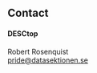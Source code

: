 ## Contact


#### DESCtop

Robert Rosenquist </br>
[pride@datasektionen.se](mailto:pride@datasektionen.se)
